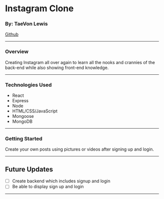 # Instagram Clone

### By: TaeVon Lewis

[Github](https://github.com/lewist13)

---

### Overview

Creating Instagram all over again to learn all the nooks and crannies of the back-end while also showing front-end knowledge.

---

### Technologies Used

- React
- Express
- Node
- HTML/CSS/JavaScript
- Mongoose
- MongoDB

---

### Getting Started

Create your own posts using pictures or videos after signing up and login.

---

## Future Updates

- [ ] Create backend which includes signup and login
- [ ] Be able to display sign up and login

---
